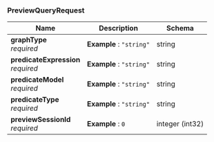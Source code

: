
<a name="previewqueryrequest"></a>
### PreviewQueryRequest

|Name|Description|Schema|
|---|---|---|
|**graphType**  <br>*required*|**Example** : `"string"`|string|
|**predicateExpression**  <br>*required*|**Example** : `"string"`|string|
|**predicateModel**  <br>*required*|**Example** : `"string"`|string|
|**predicateType**  <br>*required*|**Example** : `"string"`|string|
|**previewSessionId**  <br>*required*|**Example** : `0`|integer (int32)|



